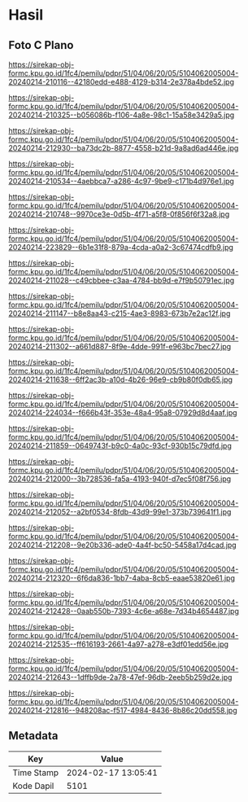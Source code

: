 # Hasil

## Foto C Plano

https://sirekap-obj-formc.kpu.go.id/1fc4/pemilu/pdpr/51/04/06/20/05/5104062005004-20240214-210116--42180edd-e488-4129-b314-2e378a4bde52.jpg

https://sirekap-obj-formc.kpu.go.id/1fc4/pemilu/pdpr/51/04/06/20/05/5104062005004-20240214-210325--b056086b-f106-4a8e-98c1-15a58e3429a5.jpg

https://sirekap-obj-formc.kpu.go.id/1fc4/pemilu/pdpr/51/04/06/20/05/5104062005004-20240214-212930--ba73dc2b-8877-4558-b21d-9a8ad6ad446e.jpg

https://sirekap-obj-formc.kpu.go.id/1fc4/pemilu/pdpr/51/04/06/20/05/5104062005004-20240214-210534--4aebbca7-a286-4c97-9be9-c171b4d976e1.jpg

https://sirekap-obj-formc.kpu.go.id/1fc4/pemilu/pdpr/51/04/06/20/05/5104062005004-20240214-210748--9970ce3e-0d5b-4f71-a5f8-0f856f6f32a8.jpg

https://sirekap-obj-formc.kpu.go.id/1fc4/pemilu/pdpr/51/04/06/20/05/5104062005004-20240214-223829--6b1e31f8-879a-4cda-a0a2-3c67474cdfb9.jpg

https://sirekap-obj-formc.kpu.go.id/1fc4/pemilu/pdpr/51/04/06/20/05/5104062005004-20240214-211028--c49cbbee-c3aa-4784-bb9d-e7f9b50791ec.jpg

https://sirekap-obj-formc.kpu.go.id/1fc4/pemilu/pdpr/51/04/06/20/05/5104062005004-20240214-211147--b8e8aa43-c215-4ae3-8983-673b7e2ac12f.jpg

https://sirekap-obj-formc.kpu.go.id/1fc4/pemilu/pdpr/51/04/06/20/05/5104062005004-20240214-211302--a661d887-8f9e-4dde-991f-e963bc7bec27.jpg

https://sirekap-obj-formc.kpu.go.id/1fc4/pemilu/pdpr/51/04/06/20/05/5104062005004-20240214-211638--6ff2ac3b-a10d-4b26-96e9-cb9b80f0db65.jpg

https://sirekap-obj-formc.kpu.go.id/1fc4/pemilu/pdpr/51/04/06/20/05/5104062005004-20240214-224034--f666b43f-353e-48a4-95a8-07929d8d4aaf.jpg

https://sirekap-obj-formc.kpu.go.id/1fc4/pemilu/pdpr/51/04/06/20/05/5104062005004-20240214-211859--0649743f-b9c0-4a0c-93cf-930b15c79dfd.jpg

https://sirekap-obj-formc.kpu.go.id/1fc4/pemilu/pdpr/51/04/06/20/05/5104062005004-20240214-212000--3b728536-fa5a-4193-940f-d7ec5f08f756.jpg

https://sirekap-obj-formc.kpu.go.id/1fc4/pemilu/pdpr/51/04/06/20/05/5104062005004-20240214-212052--a2bf0534-8fdb-43d9-99e1-373b739641f1.jpg

https://sirekap-obj-formc.kpu.go.id/1fc4/pemilu/pdpr/51/04/06/20/05/5104062005004-20240214-212208--9e20b336-ade0-4a4f-bc50-5458a17d4cad.jpg

https://sirekap-obj-formc.kpu.go.id/1fc4/pemilu/pdpr/51/04/06/20/05/5104062005004-20240214-212320--6f6da836-1bb7-4aba-8cb5-eaae53820e61.jpg

https://sirekap-obj-formc.kpu.go.id/1fc4/pemilu/pdpr/51/04/06/20/05/5104062005004-20240214-212428--0aab550b-7393-4c6e-a68e-7d34b4654487.jpg

https://sirekap-obj-formc.kpu.go.id/1fc4/pemilu/pdpr/51/04/06/20/05/5104062005004-20240214-212535--ff616193-2661-4a97-a278-e3df01edd56e.jpg

https://sirekap-obj-formc.kpu.go.id/1fc4/pemilu/pdpr/51/04/06/20/05/5104062005004-20240214-212643--1dffb9de-2a78-47ef-96db-2eeb5b259d2e.jpg

https://sirekap-obj-formc.kpu.go.id/1fc4/pemilu/pdpr/51/04/06/20/05/5104062005004-20240214-212816--948208ac-f517-4984-8436-8b86c20dd558.jpg


## Metadata

| Key        | Value               |
| ---------- | ------------------- |
| Time Stamp | 2024-02-17 13:05:41 |
| Kode Dapil | 5101                |



